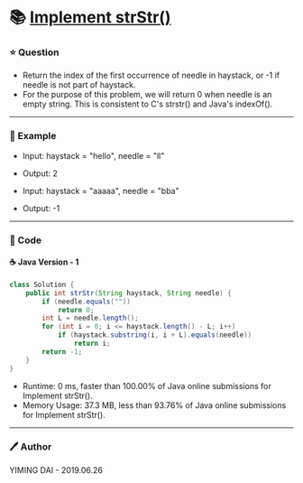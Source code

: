 # :books: [Implement strStr()](https://leetcode.com/problems/implement-strstr/)

### :star: Question

- Return the index of the first occurrence of needle in haystack, or -1 if needle is not part of haystack.
- For the purpose of this problem, we will return 0 when needle is an empty string. This is consistent to C's strstr() and Java's indexOf().

---

### :car: Example

- Input: haystack = "hello", needle = "ll"
- Output: 2

- Input: haystack = "aaaaa", needle = "bba"
- Output: -1

---

### :hammer: Code

#### :coffee: Java Version - 1

```java
class Solution {
    public int strStr(String haystack, String needle) {
        if (needle.equals(""))
            return 0;
        int L = needle.length();
        for (int i = 0; i <= haystack.length() - L; i++)
            if (haystack.substring(i, i + L).equals(needle))
                return i;
        return -1;
    }
}
```

- Runtime: 0 ms, faster than 100.00% of Java online submissions for Implement strStr().
- Memory Usage: 37.3 MB, less than 93.76% of Java online submissions for Implement strStr().

---

### :pen: Author

YIMING DAI - 2019.06.26
